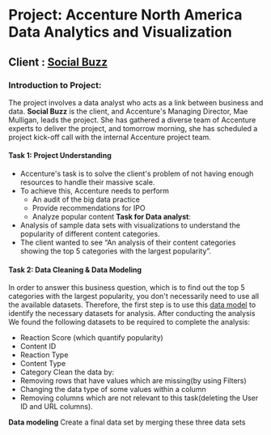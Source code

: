 # Project: Accenture North America Data Analytics and Visualization
## Client : [Social Buzz](https://cdn.theforage.com/vinternships/companyassets/T6kdcdKSTfg2aotxT/MsAqi7SNLKw3C6LAr/1664296994014/Data_Analytics%20Client%20Brief.pdf)
### Introduction to Project:
The project involves a data analyst who acts as a link between business and data. **Social Buzz** is the client, and Accenture's Managing Director, Mae Mulligan, leads the project. She has gathered a diverse team of Accenture experts to deliver the project, and tomorrow morning, she has scheduled a project kick-off call with the internal Accenture project team.

#### Task 1: Project Understanding
- Accenture's task is to solve the client's problem of not having enough resources to handle their massive scale.
- To achieve this, Accenture needs to perform
  - An audit of the big data practice
  - Provide recommendations for IPO
  - Analyze popular content
**Task for Data analyst**:
- Analysis of sample data sets with visualizations to understand the popularity of different content categories.
- The client wanted to see “An analysis of their content categories showing the top 5 categories with the largest popularity”.
#### Task 2: Data Cleaning & Data Modeling
In order to answer this business question, which is to find out the top 5 categories with the largest popularity, you don't necessarily need to use all the available datasets. Therefore, the first step is to use this [data model](https://cdn.theforage.com/vinternships/companyassets/T6kdcdKSTfg2aotxT/MsAqi7SNLKw3C6LAr/1664297834541/Data%20model.pdf) to identify the necessary datasets for analysis. After conducting the analysis
We found the following datasets to be required to complete the analysis: 
  - Reaction Score (which quantify popularity)
  - Content ID
  - Reaction Type
  - Content Type
  - Category
Clean the data by:
  - Removing rows that have values which are missing(by using Filters)
  - Changing the data type of some values within a column
  - Removing columns which are not relevant to this task(deleting the User ID and URL columns).

**Data modeling** Create a final data set by merging these three data sets
